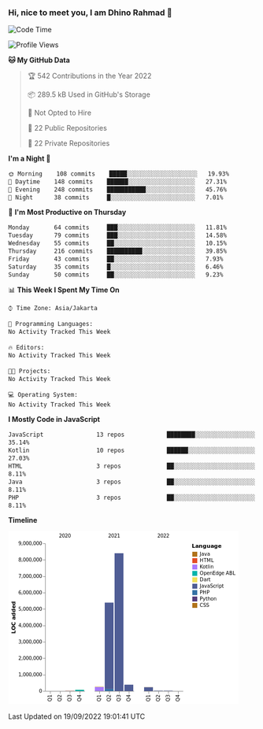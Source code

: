 ### Hi, nice to meet you, I am Dhino Rahmad 👋
<!--START_SECTION:waka-->
![Code Time](http://img.shields.io/badge/Code%20Time-0%20secs-blue)

![Profile Views](http://img.shields.io/badge/Profile%20Views-0-blue)

**🐱 My GitHub Data** 

> 🏆 542 Contributions in the Year 2022
 > 
> 📦 289.5 kB Used in GitHub's Storage 
 > 
> 🚫 Not Opted to Hire
 > 
> 📜 22 Public Repositories 
 > 
> 🔑 22 Private Repositories  
 > 
**I'm a Night 🦉** 

```text
🌞 Morning    108 commits    █████░░░░░░░░░░░░░░░░░░░░   19.93% 
🌆 Daytime    148 commits    ██████░░░░░░░░░░░░░░░░░░░   27.31% 
🌃 Evening    248 commits    ███████████░░░░░░░░░░░░░░   45.76% 
🌙 Night      38 commits     █░░░░░░░░░░░░░░░░░░░░░░░░   7.01%

```
📅 **I'm Most Productive on Thursday** 

```text
Monday       64 commits     ███░░░░░░░░░░░░░░░░░░░░░░   11.81% 
Tuesday      79 commits     ███░░░░░░░░░░░░░░░░░░░░░░   14.58% 
Wednesday    55 commits     ██░░░░░░░░░░░░░░░░░░░░░░░   10.15% 
Thursday     216 commits    ██████████░░░░░░░░░░░░░░░   39.85% 
Friday       43 commits     ██░░░░░░░░░░░░░░░░░░░░░░░   7.93% 
Saturday     35 commits     █░░░░░░░░░░░░░░░░░░░░░░░░   6.46% 
Sunday       50 commits     ██░░░░░░░░░░░░░░░░░░░░░░░   9.23%

```


📊 **This Week I Spent My Time On** 

```text
⌚︎ Time Zone: Asia/Jakarta

💬 Programming Languages: 
No Activity Tracked This Week

🔥 Editors: 
No Activity Tracked This Week

🐱‍💻 Projects: 
No Activity Tracked This Week

💻 Operating System: 
No Activity Tracked This Week

```

**I Mostly Code in JavaScript** 

```text
JavaScript               13 repos            ████████░░░░░░░░░░░░░░░░░   35.14% 
Kotlin                   10 repos            ██████░░░░░░░░░░░░░░░░░░░   27.03% 
HTML                     3 repos             ██░░░░░░░░░░░░░░░░░░░░░░░   8.11% 
Java                     3 repos             ██░░░░░░░░░░░░░░░░░░░░░░░   8.11% 
PHP                      3 repos             ██░░░░░░░░░░░░░░░░░░░░░░░   8.11%

```


**Timeline**

![Chart not found](https://raw.githubusercontent.com/Dhino12/Dhino12/master/charts/bar_graph.png) 


 Last Updated on 19/09/2022 19:01:41 UTC
<!--END_SECTION:waka-->
 
